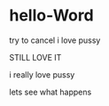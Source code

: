 # hello-Word
try to cancel
i love pussy


STILL LOVE IT 


i really love pussy


lets see what happens
